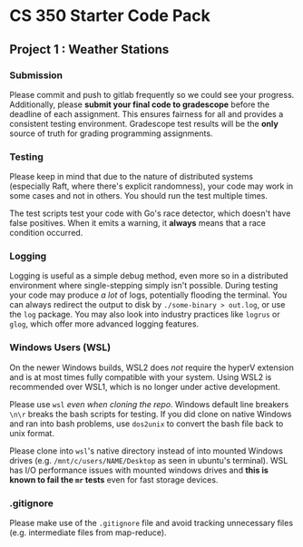 # CS 350 Starter Code Pack

## Project 1 : Weather Stations

### Submission

Please commit and push to gitlab frequently so we could see your progress. Additionally, please **submit your final code to gradescope** before the deadline of each assignment. This ensures fairness for all and provides a consistent testing environment. Gradescope test results will be the **only** source of truth for grading programming assignments.

### Testing

Please keep in mind that due to the nature of distributed systems (especially Raft, where there's explicit randomness), your code may work in some cases and not in others. You should run the test multiple times.

The test scripts test your code with Go's race detector, which doesn't have false positives. When it emits a warning, it **always** means that a race condition occurred.

### Logging

Logging is useful as a simple debug method, even more so in a distributed environment where single-stepping simply isn't possible. During testing your code may produce *a lot* of logs, potentially flooding the terminal. You can always redirect the output to disk by `./some-binary > out.log`, or use the `log` package. You may also look into industry practices like `logrus` or `glog`, which offer more advanced logging features.

### Windows Users (WSL)

On the newer Windows builds, WSL2 does *not* require the hyperV extension and is at most times fully compatible with your system. Using WSL2 is recommended over WSL1, which is no longer under active development.

Please use `wsl` *even when cloning the repo*. Windows default line breakers `\n\r` breaks the bash scripts for testing. If you did clone on native Windows and ran into bash problems, use `dos2unix` to convert the bash file back to unix format.

Please clone into `wsl`'s native directory instead of into mounted Windows drives (e.g. `/mnt/c/users/NAME/Desktop` as seen in ubuntu's terminal). WSL has I/O performance issues with mounted windows drives and **this is known to fail the `mr` tests** even for fast storage devices.

### .gitignore

Please make use of the `.gitignore` file and avoid tracking unnecessary files (e.g. intermediate files from map-reduce).
